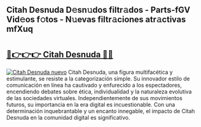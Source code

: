## Citah Desnuda D𝚎sn𝚞dos filtr𝚊dos - Parts-fGV Vid𝚎os f𝚘tos - N𝚞evas filtr𝚊ciones atr𝚊ctivas mfXuq

# <h2><a href="http://mb6ux55.tromn.icu/?c=Citah+Desnuda">🔗👉👉👉 Citah Desnuda 🔗🔗</a></h2>

[![Citah Desnuda nuevo](https://i.imgur.com/pEAQMta.gif)](http://mb6ux55.tromn.icu/?c=Citah+Desnuda)
Citah Desnuda, una figura multifacética y estimulante, se resiste a la categorización simple. Su innovador estilo de comunicación en línea ha cautivado y enfurecido a los espectadores, encendiendo debates sobre ética, individualidad y la naturaleza evolutiva de las sociedades virtuales. Independientemente de sus movimientos futuros, su importancia en la era digital es incuestionable. Con una determinación inquebrantable y un encanto innegable, el impacto de Citah Desnuda en la comunidad digital es significativo.
